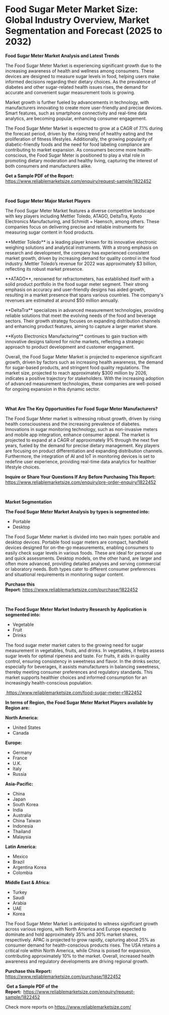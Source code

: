 <p><h1>Food Sugar Meter Market Size: Global Industry Overview, Market Segmentation and Forecast (2025 to 2032)</h1></p><p><strong>Food Sugar Meter Market Analysis and Latest Trends</strong></p>
<p><p>The Food Sugar Meter Market is experiencing significant growth due to the increasing awareness of health and wellness among consumers. These devices are designed to measure sugar levels in food, helping users make informed decisions regarding their dietary choices. As the prevalence of diabetes and other sugar-related health issues rises, the demand for accurate and convenient sugar measurement tools is growing. </p><p>Market growth is further fueled by advancements in technology, with manufacturers innovating to create more user-friendly and precise devices. Smart features, such as smartphone connectivity and real-time data analytics, are becoming popular, enhancing consumer engagement. </p><p>The Food Sugar Meter Market is expected to grow at a CAGR of 7.1% during the forecast period, driven by the rising trend of healthy eating and the proliferation of fitness lifestyles. Additionally, the growing popularity of diabetic-friendly foods and the need for food labeling compliance are contributing to market expansion. As consumers become more health-conscious, the Food Sugar Meter is positioned to play a vital role in promoting dietary moderation and healthy living, capturing the interest of both consumers and manufacturers alike.</p></p>
<p><strong>Get a Sample PDF of the Report:&nbsp;</strong> <a href="https://www.reliablemarketsize.com/enquiry/request-sample/1822452?utm_campaign=2640&utm_medium=2&utm_source=Github&utm_content=ia&utm_term=09042025&utm_id=food-sugar-meter">https://www.reliablemarketsize.com/enquiry/request-sample/1822452</a></p>
<p>&nbsp;</p>
<p><strong>Food Sugar Meter Major Market Players</strong></p>
<p><p>The Food Sugar Meter Market features a diverse competitive landscape with key players including Mettler Toledo, ATAGO, DeltaTra, Kyoto Electronics Manufacturing, and Schmidt + Haensch, among others. These companies focus on delivering precise and reliable instruments for measuring sugar content in food products.</p><p>**Mettler Toledo** is a leading player known for its innovative electronic weighing solutions and analytical instruments. With a strong emphasis on research and development, the company has experienced consistent market growth, driven by increasing demand for quality control in the food industry. Mettler Toledo’s revenue for 2022 was approximately $3 billion, reflecting its robust market presence.</p><p>**ATAGO**, renowned for refractometers, has established itself with a solid product portfolio in the food sugar meter segment. Their strong emphasis on accuracy and user-friendly designs has aided growth, resulting in a market presence that spans various countries. The company's revenues are estimated at around $50 million annually.</p><p>**DeltaTra** specializes in advanced measurement technologies, providing reliable solutions that meet the evolving needs of the food and beverage sectors. Their growth strategy focuses on expanding distribution channels and enhancing product features, aiming to capture a larger market share.</p><p>**Kyoto Electronics Manufacturing** continues to gain traction with innovative designs tailored for niche markets, reflecting a strategic approach to product development and customer engagement.</p><p>Overall, the Food Sugar Meter Market is projected to experience significant growth, driven by factors such as increasing health awareness, the demand for sugar-based products, and stringent food quality regulations. The market size, projected to reach approximately $300 million by 2026, indicates a positive trajectory for stakeholders. With the increasing adoption of advanced measurement technologies, these companies are well-poised for ongoing expansion in this dynamic sector.</p></p>
<p>&nbsp;</p>
<p><strong>What Are The Key Opportunities For Food Sugar Meter Manufacturers?</strong></p>
<p><p>The Food Sugar Meter market is witnessing robust growth, driven by rising health consciousness and the increasing prevalence of diabetes. Innovations in sugar monitoring technology, such as non-invasive meters and mobile app integration, enhance consumer appeal. The market is projected to expand at a CAGR of approximately 9% through the next five years, fueled by the demand for precise dietary management. Key players are focusing on product differentiation and expanding distribution channels. Furthermore, the integration of AI and IoT in monitoring devices is set to redefine user experience, providing real-time data analytics for healthier lifestyle choices.</p></p>
<p><strong>Inquire or Share Your Questions If Any Before Purchasing This Report:</strong> <a href="https://www.reliablemarketsize.com/enquiry/pre-order-enquiry/1822452?utm_campaign=2640&utm_medium=2&utm_source=Github&utm_content=ia&utm_term=09042025&utm_id=food-sugar-meter">https://www.reliablemarketsize.com/enquiry/pre-order-enquiry/1822452</a></p>
<p>&nbsp;</p>
<p><strong>Market Segmentation</strong></p>
<p><strong>The Food Sugar Meter Market Analysis by types is segmented into:</strong></p>
<p><ul><li>Portable</li><li>Desktop</li></ul></p>
<p><p>The Food Sugar Meter market is divided into two main types: portable and desktop devices. Portable food sugar meters are compact, handheld devices designed for on-the-go measurements, enabling consumers to easily check sugar levels in various foods. These are ideal for personal use and quick assessments. Desktop models, on the other hand, are larger and often more advanced, providing detailed analyses and serving commercial or laboratory needs. Both types cater to different consumer preferences and situational requirements in monitoring sugar content.</p></p>
<p><strong>Purchase this Report:&nbsp;</strong><a href="https://www.reliablemarketsize.com/purchase/1822452?utm_campaign=2640&utm_medium=2&utm_source=Github&utm_content=ia&utm_term=09042025&utm_id=food-sugar-meter">https://www.reliablemarketsize.com/purchase/1822452</a></p>
<p>&nbsp;</p>
<p><strong>The Food Sugar Meter Market Industry Research by Application is segmented into:</strong></p>
<p><ul><li>Vegetable</li><li>Fruit</li><li>Drinks</li></ul></p>
<p><p>The food sugar meter market caters to the growing need for sugar measurement in vegetables, fruits, and drinks. In vegetables, it helps assess sugar levels for optimal ripeness and taste. For fruits, it aids in quality control, ensuring consistency in sweetness and flavor. In the drinks sector, especially for beverages, it assists manufacturers in balancing sweetness, thereby meeting consumer preferences and regulatory standards. This market supports healthier choices and informed consumption for an increasingly health-conscious population.</p></p>
<p><a href="https://www.reliablemarketsize.com/food-sugar-meter-r1822452?utm_campaign=2640&utm_medium=2&utm_source=Github&utm_content=ia&utm_term=09042025&utm_id=food-sugar-meter">&nbsp;https://www.reliablemarketsize.com/food-sugar-meter-r1822452</a></p>
<p><strong>In terms of Region, the Food Sugar Meter Market Players available by Region are:</strong></p>
<p>
    <p> <strong> North America: </strong>
        <ul>
            <li>United States</li>
            <li>Canada</li>
        </ul>
        </p> 
    <p> <strong> Europe: </strong>
        <ul>
            <li>Germany</li>
            <li>France</li>
            <li>U.K.</li>
            <li>Italy</li>
            <li>Russia</li>
        </ul>
        </p> 
    <p> <strong> Asia-Pacific: </strong>
        <ul>
            <li>China</li>
            <li>Japan</li>
            <li>South Korea</li>
            <li>India</li>
            <li>Australia</li>
            <li>China Taiwan</li>
            <li>Indonesia</li>
            <li>Thailand</li>
            <li>Malaysia</li>
        </ul>
        </p> 
    <p> <strong> Latin America: </strong>
        <ul>
            <li>Mexico</li>
            <li>Brazil</li>
            <li>Argentina Korea</li>
            <li>Colombia</li>
        </ul>
        </p> 
    <p> <strong> Middle East & Africa: </strong>
        <ul>
            <li>Turkey</li>
            <li>Saudi</li>
            <li>Arabia</li>
            <li>UAE</li>
            <li>Korea</li>
        </ul>
    </p>
    </p>
<p><p>The Food Sugar Meter Market is anticipated to witness significant growth across various regions, with North America and Europe expected to dominate and hold approximately 35% and 30% market shares, respectively. APAC is projected to grow rapidly, capturing about 25% as consumer demand for health-conscious products rises. The USA retains a critical role within North America, while China is poised for expansion, contributing approximately 10% to the market. Overall, increased health awareness and regulatory developments are driving regional growth.</p></p>
<p><strong>Purchase this Report: </strong><a href="https://www.reliablemarketsize.com/purchase/1822452?utm_campaign=2640&utm_medium=2&utm_source=Github&utm_content=ia&utm_term=09042025&utm_id=food-sugar-meter">https://www.reliablemarketsize.com/purchase/1822452</a></p>
<p>&nbsp;<strong>Get a Sample PDF of the Report:&nbsp;&nbsp;</strong><a href="https://www.reliablemarketsize.com/enquiry/request-sample/1822452?utm_campaign=2640&utm_medium=2&utm_source=Github&utm_content=ia&utm_term=09042025&utm_id=food-sugar-meter">https://www.reliablemarketsize.com/enquiry/request-sample/1822452</a></p>
<p><strong></strong></p>
<p>Check more reports on <a href="https://www.reliablemarketsize.com/?utm_campaign=2640&utm_medium=2&utm_source=Github&utm_content=ia&utm_term=09042025&utm_id=food-sugar-meter">https://www.reliablemarketsize.com/</a></p>